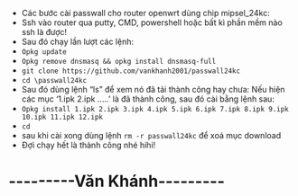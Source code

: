 - Các bước cài passwall cho router openwrt dùng chip mipsel_24kc:
- Ssh vào router qua putty, CMD, powershell hoặc bất kì phần mềm nào ssh là được!
- Sau đó chạy lần lượt các lệnh:
-	``Opkg update``
-	``Opkg remove dnsmasq && opkg install dnsmasq-full``
-	``git clone https://github.com/vankhanh2001/passwall24kc``
-	``cd \passwall24kc``
- Sau đó dùng lệnh “ls” để xem nó đã tải thành công hay chưa: Nếu hiện các mục ‘1.ipk 2.ipk .....’ là đã thành công, sau đó cài bằng lệnh sau:
-	``Opkg install 1.ipk 2.ipk 3.ipk 4.ipk 5.ipk 6.ipk 7.ipk 8.ipk 9.ipk 10.ipk 11.ipk 12.ipk``
- ``cd``
- sau khi cài xong dùng lệnh ``rm -r passwall24kc`` để xoá mục download
- Đợi chạy hết là thành công nhé hihi!

# ---------Văn Khánh---------
